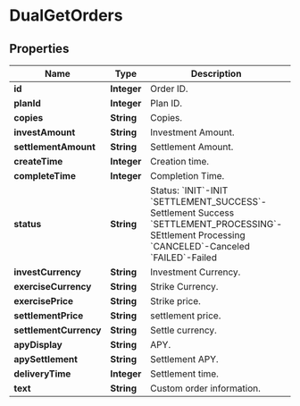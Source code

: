 
# DualGetOrders

## Properties

Name | Type | Description | Notes
------------ | ------------- | ------------- | -------------
**id** | **Integer** | Order ID. |  [optional]
**planId** | **Integer** | Plan ID. |  [optional]
**copies** | **String** | Copies. |  [optional]
**investAmount** | **String** | Investment Amount. |  [optional]
**settlementAmount** | **String** | Settlement Amount. |  [optional]
**createTime** | **Integer** | Creation time. |  [optional]
**completeTime** | **Integer** | Completion Time. |  [optional]
**status** | **String** | Status:  &#x60;INIT&#x60;-INIT &#x60;SETTLEMENT_SUCCESS&#x60;-Settlement Success &#x60;SETTLEMENT_PROCESSING&#x60;-SEttlement Processing &#x60;CANCELED&#x60;-Canceled &#x60;FAILED&#x60;-Failed |  [optional]
**investCurrency** | **String** | Investment Currency. |  [optional]
**exerciseCurrency** | **String** | Strike Currency. |  [optional]
**exercisePrice** | **String** | Strike price. |  [optional]
**settlementPrice** | **String** | settlement price. |  [optional]
**settlementCurrency** | **String** | Settle currency. |  [optional]
**apyDisplay** | **String** | APY. |  [optional]
**apySettlement** | **String** | Settlement APY. |  [optional]
**deliveryTime** | **Integer** | Settlement time. |  [optional]
**text** | **String** | Custom order information. |  [optional]


